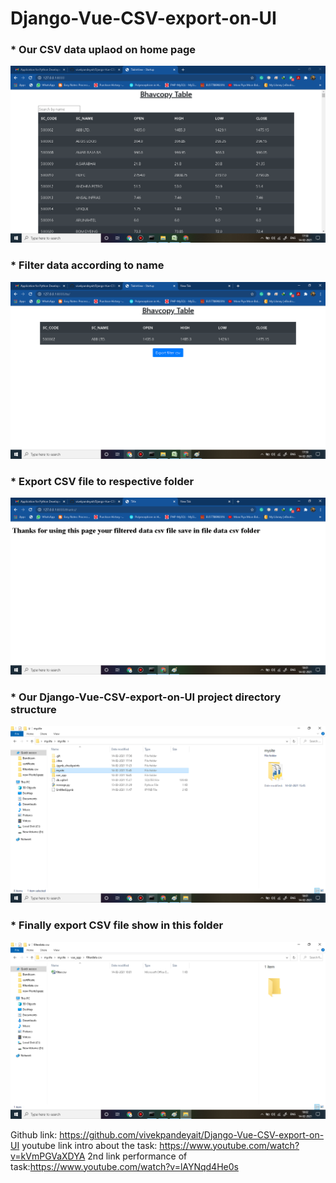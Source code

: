 # Django-Vue-CSV-export-on-UI

<h3>* Our CSV data uplaod on home page</h3>
<img src="https://github.com/vivekpandeyait/Django-Vue-CSV-export-on-UI/blob/master/screenshot1.png"/>

<h3>* Filter data according to name</h3>
<img src="https://github.com/vivekpandeyait/Django-Vue-CSV-export-on-UI/blob/master/screenshot2.png"/>

<h3>* Export CSV file to respective folder</h3>
<img src="https://github.com/vivekpandeyait/Django-Vue-CSV-export-on-UI/blob/master/screenshot3.png"/> 

<h3>* Our Django-Vue-CSV-export-on-UI project directory structure </h3>
<img src="https://github.com/vivekpandeyait/Django-Vue-CSV-export-on-UI/blob/master/screenshot4.png"/> 


<h3>* Finally export CSV file show in this folder </h3>
<img src="https://github.com/vivekpandeyait/Django-Vue-CSV-export-on-UI/blob/master/screenshot5.png"/> 


Github link: https://github.com/vivekpandeyait/Django-Vue-CSV-export-on-UI
youtube link intro about the task: https://www.youtube.com/watch?v=kVmPGVaXDYA
2nd  link performance of task:https://www.youtube.com/watch?v=lAYNqd4He0s
